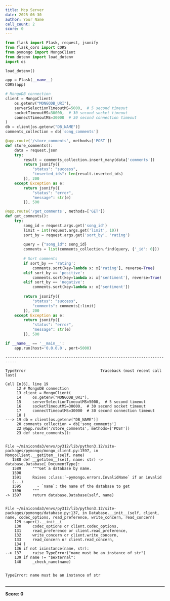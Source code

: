 ```yaml
---
title: Mcp Server
date: 2025-06-30
author: Your Name
cell_count: 2
score: 0
---
```


```python
from flask import Flask, request, jsonify
from flask_cors import CORS
from pymongo import MongoClient
from dotenv import load_dotenv
import os

load_dotenv()

app = Flask(__name__)
CORS(app)

# MongoDB connection
client = MongoClient(
    os.getenv("MONGODB_URI"),
    serverSelectionTimeoutMS=5000,  # 5 second timeout
    socketTimeoutMS=30000,  # 30 second socket timeout
    connectTimeoutMS=30000  # 30 second connection timeout
)
db = client[os.getenv("DB_NAME")]
comments_collection = db['song_comments']

@app.route('/store_comments', methods=['POST'])
def store_comments():
    data = request.json
    try:
        result = comments_collection.insert_many(data['comments'])
        return jsonify({
            "status": "success",
            "inserted_ids": len(result.inserted_ids)
        }), 200
    except Exception as e:
        return jsonify({
            "status": "error",
            "message": str(e)
        }), 500

@app.route('/get_comments', methods=['GET'])
def get_comments():
    try:
        song_id = request.args.get('song_id')
        limit = int(request.args.get('limit', 10))
        sort_by = request.args.get('sort_by', 'rating')
        
        query = {"song_id": song_id}
        comments = list(comments_collection.find(query, {'_id': 0}))
        
        # Sort comments
        if sort_by == 'rating':
            comments.sort(key=lambda x: x['rating'], reverse=True)
        elif sort_by == 'positive':
            comments.sort(key=lambda x: x['sentiment'], reverse=True)
        elif sort_by == 'negative':
            comments.sort(key=lambda x: x['sentiment'])
        
        return jsonify({
            "status": "success",
            "comments": comments[:limit]
        }), 200
    except Exception as e:
        return jsonify({
            "status": "error",
            "message": str(e)
        }), 500

if __name__ == '__main__':
    app.run(host='0.0.0.0', port=5000)
```


    ---------------------------------------------------------------------------

    TypeError                                 Traceback (most recent call last)

    Cell In[6], line 19
         12 # MongoDB connection
         13 client = MongoClient(
         14     os.getenv("MONGODB_URI"),
         15     serverSelectionTimeoutMS=5000,  # 5 second timeout
         16     socketTimeoutMS=30000,  # 30 second socket timeout
         17     connectTimeoutMS=30000  # 30 second connection timeout
         18 )
    ---> 19 db = client[os.getenv("DB_NAME")]
         20 comments_collection = db['song_comments']
         22 @app.route('/store_comments', methods=['POST'])
         23 def store_comments():


    File ~/miniconda3/envs/py312/lib/python3.12/site-packages/pymongo/mongo_client.py:1597, in MongoClient.__getitem__(self, name)
       1588 def __getitem__(self, name: str) -> database.Database[_DocumentType]:
       1589     """Get a database by name.
       1590 
       1591     Raises :class:`~pymongo.errors.InvalidName` if an invalid
       (...)
       1595       - `name`: the name of the database to get
       1596     """
    -> 1597     return database.Database(self, name)


    File ~/miniconda3/envs/py312/lib/python3.12/site-packages/pymongo/database.py:137, in Database.__init__(self, client, name, codec_options, read_preference, write_concern, read_concern)
        129 super().__init__(
        130     codec_options or client.codec_options,
        131     read_preference or client.read_preference,
        132     write_concern or client.write_concern,
        133     read_concern or client.read_concern,
        134 )
        136 if not isinstance(name, str):
    --> 137     raise TypeError("name must be an instance of str")
        139 if name != "$external":
        140     _check_name(name)


    TypeError: name must be an instance of str



```python

```


---
**Score: 0**